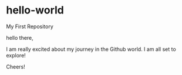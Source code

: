 # hello-world
My First Repository

hello there,

I am really excited about my journey in the Github world. I am all set to explore!

Cheers!


